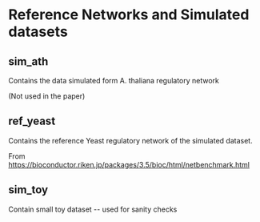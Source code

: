 
Reference Networks and Simulated datasets
=========================================

sim_ath
-------

Contains the data simulated form A. thaliana regulatory network

(Not used in the paper)

ref_yeast
---------

Contains the reference Yeast regulatory network of the simulated dataset.

From https://bioconductor.riken.jp/packages/3.5/bioc/html/netbenchmark.html

sim_toy
-------

Contain small toy dataset -- used for sanity checks
